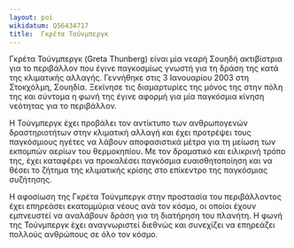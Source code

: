 ```yaml
---
layout: poi 
wikidatum: Q56434717
title:  Γκρέτα Τούνμπεργκ
---
```




Γκρέτα Τούνμπεργκ (Greta Thunberg) είναι μία νεαρή Σουηδή ακτιβίστρια για το περιβάλλον που έγινε παγκοσμίως γνωστή για τη δράση της κατά της κλιματικής αλλαγής. Γεννήθηκε στις 3 Ιανουαρίου 2003 στη Στοκχόλμη, Σουηδία. Ξεκίνησε τις διαμαρτυρίες της μόνος της στην πόλη της και σύντομα η φωνή της έγινε αφορμή για μία παγκόσμια κίνηση νεότητας για το περιβάλλον.

Η Τούνμπεργκ έχει προβάλει τον αντίκτυπο των ανθρωπογενών δραστηριοτήτων στην κλιματική αλλαγή και έχει προτρέψει τους παγκόσμιους ηγέτες να λάβουν αποφασιστικά μέτρα για τη μείωση των εκπομπών αερίων του θερμοκηπίου. Με τον δραματικό και ειλικρινή τρόπο της, έχει καταφέρει να προκαλέσει παγκόσμια ευαισθητοποίηση και να θέσει το ζήτημα της κλιματικής κρίσης στο επίκεντρο της παγκόσμιας συζήτησης.

Η αφοσίωση της Γκρέτα Τούνμπεργκ στην προστασία του περιβάλλοντος έχει επηρεάσει εκατομμύρια νέους ανά τον κόσμο, οι οποίοι έχουν εμπνευστεί να αναλάβουν δράση για τη διατήρηση του πλανήτη. Η φωνή της Τούνμπεργκ έχει αναγνωριστεί διεθνώς και συνεχίζει να επηρεάζει πολλούς ανθρώπους σε όλο τον κόσμο.
